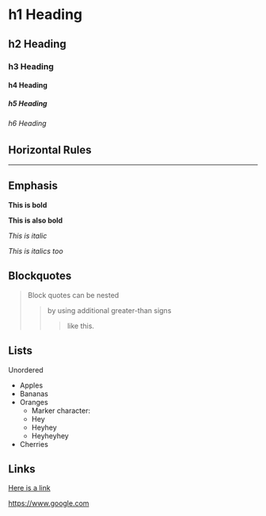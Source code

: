 # h1 Heading
## h2 Heading
### h3 Heading
#### h4 Heading
##### h5 Heading
###### h6 Heading

## Horizontal Rules

-----

## Emphasis

**This is bold**

__This is also bold__

*This is italic*

_This is italics too_

## Blockquotes

> Block quotes can be nested
>> by using additional greater-than signs
> > > like this.

## Lists

Unordered
+ Apples
+ Bananas
+ Oranges
  - Marker character:
  * Hey
  * Heyhey
  * Heyheyhey
+ Cherries

## Links

[Here is a link](https://www.google.com)

<https://www.google.com>
